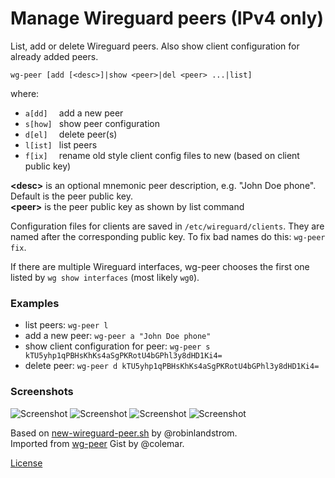 # Manage Wireguard peers (IPv4 only)

List, add or delete Wireguard peers. Also show client configuration for already added peers.

```
wg-peer [add [<desc>]|show <peer>|del <peer> ...|list]
```

where:
- `a[dd]  ` add a new peer
- `s[how] ` show peer configuration
- `d[el]  ` delete peer(s)
- `l[ist] ` list peers
- `f[ix]  ` rename old style client config files to new (based on client public key)

**\<desc\>** is an optional mnemonic peer description, e.g. "John Doe phone". Default is the peer public key.</br>
**\<peer\>** is the peer public key as shown by list command

Configuration files for clients are saved in `/etc/wireguard/clients`. They are named after the corresponding public key. To fix bad names do this: `wg-peer fix`.

If there are multiple Wireguard interfaces, wg-peer chooses the first one listed by `wg show interfaces` (most likely `wg0`).

### Examples
- list peers: `wg-peer l`
- add a new peer: `wg-peer a "John Doe phone"`
- show client configuration for peer: `wg-peer s kTU5yhp1qPBHsKhKs4aSgPKRotU4bGPhl3y8dHD1Ki4=`
- delete peer: `wg-peer d kTU5yhp1qPBHsKhKs4aSgPKRotU4bGPhl3y8dHD1Ki4=`

### Screenshots
![Screenshot](https://images2.imgbox.com/52/1a/1bnOBlaj_o.png)
![Screenshot](https://images2.imgbox.com/0f/0a/DbVVJ3sY_o.jpg)
![Screenshot](https://images2.imgbox.com/87/04/eM1axzxl_o.png)
![Screenshot](https://images2.imgbox.com/ec/68/56dASc2J_o.png)

Based on [new-wireguard-peer.sh](https://gist.github.com/robinlandstrom/b111240cd74ecab4d358f28b2d4fd8de) by @robinlandstrom. <br/>
Imported from [wg-peer](https://gist.github.com/colemar/030fe6eef8f01858052dc6c29c8cc022) Gist by @colemar.

[License](https://creativecommons.org/publicdomain/zero/1.0/)
